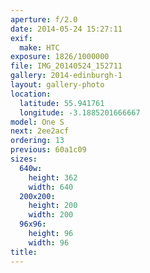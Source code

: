 ```yaml
---
aperture: f/2.0
date: 2014-05-24 15:27:11
exif:
  make: HTC
exposure: 1826/1000000
file: IMG_20140524_152711
gallery: 2014-edinburgh-1
layout: gallery-photo
location:
  latitude: 55.941761
  longitude: -3.1885201666667
model: One S
next: 2ee2acf
ordering: 13
previous: 60a1c09
sizes:
  640w:
    height: 362
    width: 640
  200x200:
    height: 200
    width: 200
  96x96:
    height: 96
    width: 96
title: 
---
```

